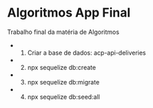 # Algoritmos App Final
Trabalho final da matéria de Algoritmos

- 1. Criar a base de dados: acp-api-deliveries
- 2. npx sequelize db:create
- 3. npx sequelize db:migrate
- 4. npx sequelize db:seed:all

